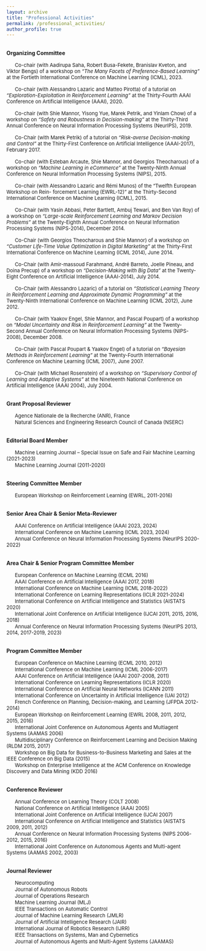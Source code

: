 ```yaml
---
layout: archive
title: "Professional Activities"
permalink: /professional_activities/
author_profile: true
---
```


<br/> **Organizing Committee**

&emsp;&nbsp; <span style="font-size:0.925em;">Co-chair (with Aadirupa Saha, Robert Busa-Fekete, Branislav Kveton, and Viktor Bengs) of a workshop on <em>“The Many Facets of Preference-Based Learning”</em> at the Fortieth International Conference on Machine Learning (ICML), 2023.</span>

&emsp;&nbsp; <span style="font-size:0.925em;">Co-chair (with Alessandro Lazaric and Matteo Pirotta) of a tutorial on <em>“Exploration-Exploitation in Reinforcement Learning”</em> at the Thirty-Fourth AAAI Conference on Artificial Intelligence (AAAI), 2020.</span>

&emsp;&nbsp; <span style="font-size:0.925em;">Co-chair (with Shie Mannor, Yisong Yue, Marek Petrik, and Yinlam Chow) of a workshop on <em>“Safety and Robustness in Decision-making”</em> at the Thirty-Third Annual Conference on Neural Information Processing Systems (NeurIPS), 2019.</span>

&emsp;&nbsp; <span style="font-size:0.925em;">Co-Chair (with Marek Petrik) of a tutorial on <em>“Risk-averse Decision-making and Control”</em> at the Thirty-First Conference on Artificial Intelligence (AAAI-2017), February 2017.</span>

&emsp;&nbsp; <span style="font-size:0.925em;">Co-chair (with Esteban Arcaute, Shie Mannor, and Georgios Theocharous) of a workshop on <em>“Machine Learning in eCommerce”</em> at the Twenty-Ninth Annual Conference on Neural Information Processing Systems (NIPS), 2015.</span>

&emsp;&nbsp; <span style="font-size:0.925em;">Co-chair (with Alessandro Lazaric and Rémi Munos) of the “Twelfth European Workshop on Rein- forcement Learning (EWRL-12)” at the Thirty-Second International Conference on Machine Learning (ICML), 2015.</span>

&emsp;&nbsp; <span style="font-size:0.925em;">Co-Chair (with Yasin Abbasi, Peter Bartlett, Ambuj Tewari, and Ben Van Roy) of a workshop on <em>“Large-scale Reinforcement Learning and Markov Decision Problems”</em> at the Twenty-Eighth Annual Conference on Neural Information Processing Systems (NIPS-2014), December 2014.</span>

&emsp;&nbsp; <span style="font-size:0.925em;">Co-Chair (with Georgios Theocharous and Shie Mannor) of a workshop on <em>“Customer Life-Time Value Optimization in Digital Marketing”</em> at the Thirty-First International Conference on Machine Learning (ICML 2014), June 2014.</span>

&emsp;&nbsp; <span style="font-size:0.925em;">Co-Chair (with Amir-massoud Farahmand, André Barreto, Joelle Pineau, and Doina Precup) of a workshop on <em>“Decision-Making with Big Data”</em> at the Twenty-Eight Conference on Artificial Intelligence (AAAI-2014), July 2014.</span>

&emsp;&nbsp; <span style="font-size:0.925em;">Co-Chair (with Alessandro Lazaric) of a tutorial on <em>“Statistical Learning Theory in Reinforcement Learning and Approximate Dynamic Programming”</em> at the Twenty-Ninth International Conference on Machine Learning (ICML 2012), June 2012.</span>

&emsp;&nbsp; <span style="font-size:0.925em;">Co-Chair (with Yaakov Engel, Shie Mannor, and Pascal Poupart) of a workshop on <em>“Model Uncertainty and Risk in Reinforcement Learning”</em> at the Twenty-Second Annual Conference on Neural Information Processing Systems (NIPS-2008), December 2008.</span>

&emsp;&nbsp; <span style="font-size:0.925em;">Co-Chair (with Pascal Poupart & Yaakov Engel) of a tutorial on <em>“Bayesian Methods in Reinforcement Learning”</em> at the Twenty-Fourth International Conference on Machine Learning (ICML 2007), June 2007.</span>

&emsp;&nbsp; <span style="font-size:0.925em;">Co-Chair (with Michael Rosenstein) of a workshop on <em>“Supervisory Control of Learning and Adaptive Systems”</em> at the Nineteenth National Conference on Artificial Intelligence (AAAI 2004), July 2004.</span> 

<br/> **Grant Proposal Reviewer**

&emsp;&nbsp; <span style="font-size:0.925em;">Agence Nationale de la Recherche (ANR), France</span> <br/>
&emsp;&nbsp; <span style="font-size:0.925em;">Natural Sciences and Engineering Research Council of Canada (NSERC)</span>

<br/> **Editorial Board Member**

&emsp;&nbsp; <span style="font-size:0.925em;">Machine Learning Journal – Special Issue on Safe and Fair Machine Learning (2021-2023)</span> <br/>
&emsp;&nbsp; <span style="font-size:0.925em;">Machine Learning Journal (2011-2020)</span>

<br/> **Steering Committee Member**

&emsp;&nbsp; <span style="font-size:0.925em;">European Workshop on Reinforcement Learning (EWRL, 2011-2016)</span>

<br/> **Senior Area Chair & Senior Meta-Reviewer**

&emsp;&nbsp; <span style="font-size:0.925em;">AAAI Conference on Artificial Intelligence (AAAI 2023, 2024)</span> <br/>
&emsp;&nbsp; <span style="font-size:0.925em;">International Conference on Machine Learning (ICML 2023, 2024)</span> <br/>
&emsp;&nbsp; <span style="font-size:0.925em;">Annual Conference on Neural Information Processing Systems (NeurIPS 2020-2022)</span> 

<br/> **Area Chair & Senior Program Committee Member**

&emsp;&nbsp; <span style="font-size:0.925em;">European Conference on Machine Learning (ECML 2016)</span> <br/>
&emsp;&nbsp; <span style="font-size:0.925em;">AAAI Conference on Artificial Intelligence (AAAI 2017, 2018)</span> <br/>
&emsp;&nbsp; <span style="font-size:0.925em;">International Conference on Machine Learning (ICML 2018-2022)</span> <br/>
&emsp;&nbsp; <span style="font-size:0.925em;">International Conference on Learning Representations (ICLR 2021-2024)</span> <br/>
&emsp;&nbsp; <span style="font-size:0.925em;">International Conference on Artificial Intelligence and Statistics (AISTATS 2020)</span> <br/>
&emsp;&nbsp; <span style="font-size:0.925em;">International Joint Conference on Artificial Intelligence (IJCAI 2011, 2015, 2016, 2018)</span> <br/>
&emsp;&nbsp; <span style="font-size:0.925em;">Annual Conference on Neural Information Processing Systems (NeurIPS 2013, 2014, 2017-2019, 2023)</span>

<br/> **Program Committee Member**

&emsp;&nbsp; <span style="font-size:0.925em;">European Conference on Machine Learning (ECML 2010, 2012)</span> <br/>
&emsp;&nbsp; <span style="font-size:0.925em;">International Conference on Machine Learning (ICML 2006-2017)</span> <br/>
&emsp;&nbsp; <span style="font-size:0.925em;">AAAI Conference on Artificial Intelligence (AAAI 2007-2008, 2011)</span> <br/>
&emsp;&nbsp; <span style="font-size:0.925em;">International Conference on Learning Representations (ICLR 2020)</span> <br/>
&emsp;&nbsp; <span style="font-size:0.925em;">International Conference on Artificial Neural Networks (ICANN 2011)</span> <br/>
&emsp;&nbsp; <span style="font-size:0.925em;">International Conference on Uncertainty in Artificial Intelligence (UAI 2012)</span> <br/>
&emsp;&nbsp; <span style="font-size:0.925em;">French Conference on Planning, Decision-making, and Learning (JFPDA 2012-2014)</span> <br/>
&emsp;&nbsp; <span style="font-size:0.925em;">European Workshop on Reinforcement Learning (EWRL 2008, 2011, 2012, 2015, 2016)</span> <br/>
&emsp;&nbsp; <span style="font-size:0.925em;">International Joint Conference on Autonomous Agents and Multiagent Systems (AAMAS 2006)</span> <br/>
&emsp;&nbsp; <span style="font-size:0.925em;">Multidisciplinary Conference on Reinforcement Learning and Decision Making (RLDM 2015, 2017)</span> <br/>
&emsp;&nbsp; <span style="font-size:0.925em;">Workshop on Big Data for Business-to-Business Marketing and Sales at the IEEE Conference on Big Data (2015)</span> <br/>
&emsp;&nbsp; <span style="font-size:0.925em;">Workshop on Enterprise Intelligence at the ACM Conference on Knowledge Discovery and Data Mining (KDD 2016)</span>

<br/> **Conference Reviewer**

&emsp;&nbsp; <span style="font-size:0.925em;">Annual Conference on Learning Theory (COLT 2008)</span> <br/>
&emsp;&nbsp; <span style="font-size:0.925em;">National Conference on Artificial Intelligence (AAAI 2005)</span> <br/>
&emsp;&nbsp; <span style="font-size:0.925em;">International Joint Conference on Artificial Intelligence (IJCAI 2007)</span> <br/>
&emsp;&nbsp; <span style="font-size:0.925em;">International Conference on Artificial Intelligence and Statistics (AISTATS 2009, 2011, 2012)</span> <br/>
&emsp;&nbsp; <span style="font-size:0.925em;">Annual Conference on Neural Information Processing Systems (NIPS 2006-2012, 2015, 2016)</span> <br/>
&emsp;&nbsp; <span style="font-size:0.925em;">International Joint Conference on Autonomous Agents and Multi-agent Systems (AAMAS 2002, 2003)</span>

<br/> **Journal Reviewer**

&emsp;&nbsp; <span style="font-size:0.925em;">Neurocomputing</span> <br/>
&emsp;&nbsp; <span style="font-size:0.925em;">Journal of Autonomous Robots</span> <br/>
&emsp;&nbsp; <span style="font-size:0.925em;">Journal of Operations Research</span> <br/>
&emsp;&nbsp; <span style="font-size:0.925em;">Machine Learning Journal (MLJ)</span> <br/>
&emsp;&nbsp; <span style="font-size:0.925em;">IEEE Transactions on Automatic Control</span> <br/>
&emsp;&nbsp; <span style="font-size:0.925em;">Journal of Machine Learning Research (JMLR)</span> <br/>
&emsp;&nbsp; <span style="font-size:0.925em;">Journal of Artificial Intelligence Research (JAIR)</span> <br/>
&emsp;&nbsp; <span style="font-size:0.925em;">International Journal of Robotics Research (IJRR)</span> <br/>
&emsp;&nbsp; <span style="font-size:0.925em;">IEEE Transactions on Systems, Man and Cybernetics</span> <br/>
&emsp;&nbsp; <span style="font-size:0.925em;">Journal of Autonomous Agents and Multi-Agent Systems (JAAMAS)</span>